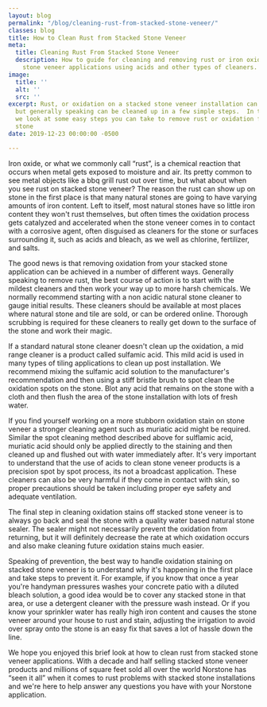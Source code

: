 ```yaml
---
layout: blog
permalink: "/blog/cleaning-rust-from-stacked-stone-veneer/"
classes: blog
title: How to Clean Rust from Stacked Stone Veneer
meta:
  title: Cleaning Rust From Stacked Stone Veneer
  description: How to guide for cleaning and removing rust or iron oxide from stacked
    stone veneer applications using acids and other types of cleaners.
image:
  title: ''
  alt: ''
  src: ''
excerpt: Rust, or oxidation on a stacked stone veneer installation can be unavoidable,
  but generally speaking can be cleaned up in a few simple steps.  In today's blog
  we look at some easy steps you can take to remove rust or oxidation from stacked
  stone
date: 2019-12-23 00:00:00 -0500

---
```

Iron oxide, or what we commonly call “rust”, is a chemical reaction that occurs when metal gets exposed to moisture and air. Its pretty common to see metal objects like a bbq grill rust out over time, but what about when you see rust on stacked stone veneer? The reason the rust can show up on stone in the first place is that many natural stones are going to have varying amounts of iron content. Left to itself, most natural stones have so little iron content they won't rust themselves, but often times the oxidation process gets catalyzed and accelerated when the stone veneer comes in to contact with a corrosive agent, often disguised as cleaners for the stone or surfaces surrounding it, such as acids and bleach, as we well as chlorine, fertilizer, and salts.

The good news is that removing oxidation from your stacked stone application can be achieved in a number of different ways. Generally speaking to remove rust, the best course of action is to start with the mildest cleaners and then work your way up to more harsh chemicals. We normally recommend starting with a non acidic natural stone cleaner to gauge initial results. These cleaners should be available at most places where natural stone and tile are sold, or can be ordered online. Thorough scrubbing is required for these cleaners to really get down to the surface of the stone and work their magic.

If a standard natural stone cleaner doesn't clean up the oxidation, a mid range cleaner is a product called sulfamic acid. This mild acid is used in many types of tiling applications to clean up post installation. We recommend mixing the sulfamic acid solution to the manufacturer's recommendation and then using a stiff bristle brush to spot clean the oxidation spots on the stone. Blot any acid that remains on the stone with a cloth and then flush the area of the stone installation with lots of fresh water.

If you find yourself working on a more stubborn oxidation stain on stone veneer a stronger cleaning agent such as muriatic acid might be required. Similar the spot cleaning method described above for sulflamic acid, muriatic acid should only be applied directly to the staining and then cleaned up and flushed out with water immediately after. It's very important to understand that the use of acids to clean stone veneer products is a precision spot by spot process, its not a broadcast application. These cleaners can also be very harmful if they come in contact with skin, so proper precautions should be taken including proper eye safety and adequate ventilation.

The final step in cleaning oxidation stains off stacked stone veneer is to always go back and seal the stone with a quality water based natural stone sealer. The sealer might not necessarily prevent the oxidation from returning, but it will definitely decrease the rate at which oxidation occurs and also make cleaning future oxidation stains much easier.

Speaking of prevention, the best way to handle oxidation staining on stacked stone veneer is to understand why it's happening in the first place and take steps to prevent it. For example, if you know that once a year you're handyman pressures washes your concrete patio with a diluted bleach solution, a good idea would be to cover any stacked stone in that area, or use a detergent cleaner with the pressure wash instead. Or if you know your sprinkler water has really high iron content and causes the stone veneer around your house to rust and stain, adjusting the irrigation to avoid over spray onto the stone is an easy fix that saves a lot of hassle down the line.

We hope you enjoyed this brief look at how to clean rust from stacked stone veneer applications. With a decade and half selling stacked stone veneer products and millions of square feet sold all over the world Norstone has “seen it all” when it comes to rust problems with stacked stone installations and we're here to help answer any questions you have with your Norstone application.